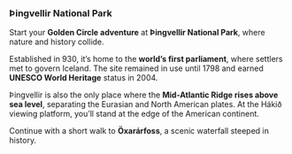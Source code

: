 ### Þingvellir National Park

Start your **Golden Circle adventure** at **Þingvellir National Park**, where nature and history collide.

Established in 930, it’s home to the **world’s first parliament**, where settlers met to govern Iceland. The site remained in use until 1798 and earned **UNESCO World Heritage** status in 2004.

Þingvellir is also the only place where the **Mid-Atlantic Ridge rises above sea level**, separating the Eurasian and North American plates. At the Hákið viewing platform, you’ll stand at the edge of the American continent.

Continue with a short walk to **Öxarárfoss**, a scenic waterfall steeped in history.

